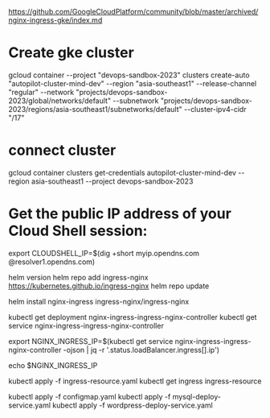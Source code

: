 https://github.com/GoogleCloudPlatform/community/blob/master/archived/nginx-ingress-gke/index.md

# Create gke cluster
gcloud container --project "devops-sandbox-2023" clusters create-auto "autopilot-cluster-mind-dev" --region "asia-southeast1" --release-channel "regular" --network "projects/devops-sandbox-2023/global/networks/default" --subnetwork "projects/devops-sandbox-2023/regions/asia-southeast1/subnetworks/default" --cluster-ipv4-cidr "/17"

# connect cluster
gcloud container clusters get-credentials autopilot-cluster-mind-dev --region asia-southeast1 --project devops-sandbox-2023

# Get the public IP address of your Cloud Shell session:
export CLOUDSHELL_IP=$(dig +short myip.opendns.com @resolver1.opendns.com)


helm version
helm repo add ingress-nginx https://kubernetes.github.io/ingress-nginx
helm repo update

helm install nginx-ingress ingress-nginx/ingress-nginx

kubectl get deployment nginx-ingress-ingress-nginx-controller
kubectl get service nginx-ingress-ingress-nginx-controller



export NGINX_INGRESS_IP=$(kubectl get service nginx-ingress-ingress-nginx-controller -ojson | jq -r '.status.loadBalancer.ingress[].ip')

echo $NGINX_INGRESS_IP

kubectl apply -f ingress-resource.yaml
kubectl get ingress ingress-resource

kubectl apply -f configmap.yaml
kubectl apply -f mysql-deploy-service.yaml
kubectl apply -f wordpress-deploy-service.yaml